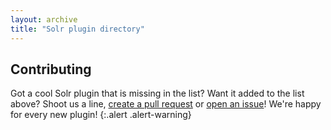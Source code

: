 ```yaml
---
layout: archive
title: "Solr plugin directory"
---
```


## Contributing

Got a cool Solr plugin that is missing in the list? Want it added to the list
above? Shoot us a line, [create a pull request](https://github.com/solr-extensions/solr-extensions.github.io/pulls)
or [open an issue](https://github.com/solr-extensions/solr-extensions.github.io/issues)! We're happy
for every new plugin!
{:.alert .alert-warning}

